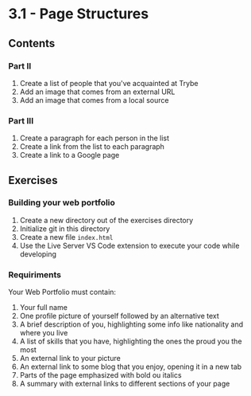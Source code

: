 # 3.1 - Page Structures

## Contents

### Part II

1. Create a list of people that you've acquainted at Trybe
2. Add an image that comes from an external URL
3. Add an image that comes from a local source

### Part III

1. Create a paragraph for each person in the list
2. Create a link from the list to each paragraph
3. Create a link to a Google page

## Exercises

### Building your web portfolio

1. Create a new directory out of the exercises directory
2. Initialize git in this directory
3. Create a new file ```index.html```
4. Use the Live Server VS Code extension to execute your code while developing

### Requiriments

Your Web Portfolio must contain:

1. Your full name
2. One profile picture of yourself followed by an alternative text
3. A brief description of you, highlighting some info like nationality and where you live
4. A list of skills that you have, highlighting the ones the proud you the most
5. An external link to your picture
6. An external link to some blog that you enjoy, opening it in a new tab
7. Parts of the page emphasized with bold ou italics
8. A summary with external links to different sections of your page
